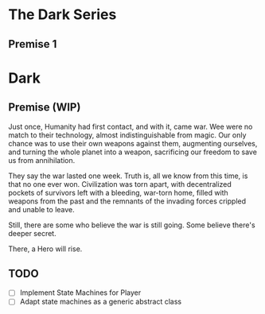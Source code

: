 # The Dark Series
## Premise 1
# Dark
## Premise (WIP)
Just once, Humanity had first contact, and with it, came war. Wee were no match to their technology, almost indistinguishable from magic. Our only chance was to use their own weapons against them, augmenting ourselves, and turning the whole planet into a weapon, sacrificing our freedom to save us from annihilation.

They say the war lasted one week. Truth is, all we know from this time, is that no one ever won. Civilization was torn apart, with decentralized pockets of survivors left with a bleeding, war-torn home, filled with weapons from the past and the remnants of the invading forces crippled and unable to leave.

Still, there are some who believe the war is still going. Some believe there's deeper secret.

There, a Hero will rise.

## TODO
- [ ] Implement State Machines for Player
- [ ] Adapt state machines as a generic abstract class
